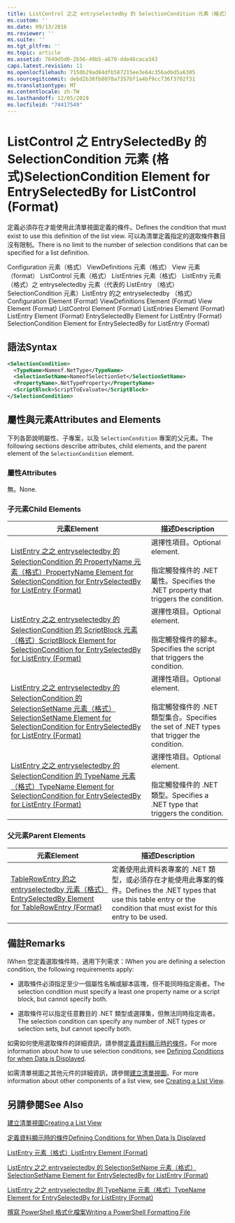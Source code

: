 ```yaml
---
title: ListControl 之之 entryselectedby 的 SelectionCondition 元素（格式） |Microsoft Docs
ms.custom: ''
ms.date: 09/13/2016
ms.reviewer: ''
ms.suite: ''
ms.tgt_pltfrm: ''
ms.topic: article
ms.assetid: 7649d5d0-2b56-49b5-a670-dde46caca343
caps.latest.revision: 11
ms.openlocfilehash: 7150b29ad84dfb587215ee3e64c356adbd5a6305
ms.sourcegitcommit: debd2b38fb8070a7357bf1a4bf9cc736f3702f31
ms.translationtype: MT
ms.contentlocale: zh-TW
ms.lasthandoff: 12/05/2019
ms.locfileid: "74417549"
---
```

# <a name="selectioncondition-element-for-entryselectedby-for-listcontrol-format"></a><span data-ttu-id="24629-102">ListControl 之 EntrySelectedBy 的 SelectionCondition 元素 (格式)</span><span class="sxs-lookup"><span data-stu-id="24629-102">SelectionCondition Element for EntrySelectedBy for ListControl (Format)</span></span>

<span data-ttu-id="24629-103">定義必須存在才能使用此清單視圖定義的條件。</span><span class="sxs-lookup"><span data-stu-id="24629-103">Defines the condition that must exist to use this definition of the list view.</span></span> <span data-ttu-id="24629-104">可以為清單定義指定的選取條件數目沒有限制。</span><span class="sxs-lookup"><span data-stu-id="24629-104">There is no limit to the number of selection conditions that can be specified for a list definition.</span></span>

<span data-ttu-id="24629-105">Configuration 元素（格式） ViewDefinitions 元素（格式） View 元素（format） ListControl 元素（格式） ListEntries 元素（格式） ListEntry 元素（格式）之 entryselectedby 元素（代表的 ListEntry （格式） SelectionCondition 元素）ListEntry 的之 entryselectedby （格式）</span><span class="sxs-lookup"><span data-stu-id="24629-105">Configuration Element (Format) ViewDefinitions Element (Format) View Element (Format) ListControl Element (Format) ListEntries Element (Format) ListEntry Element (Format) EntrySelectedBy Element for ListEntry (Format) SelectionCondition Element for EntrySelectedBy for ListEntry (Format)</span></span>

## <a name="syntax"></a><span data-ttu-id="24629-106">語法</span><span class="sxs-lookup"><span data-stu-id="24629-106">Syntax</span></span>

```xml
<SelectionCondition>
  <TypeName>Nameof.NetType</TypeName>
  <SelectionSetName>NameofSelectionSet</SelectionSetName>
  <PropertyName>.NetTypeProperty</PropertyName>
  <ScriptBlock>ScriptToEvaluate</ScriptBlock>
</SelectionCondition>
```

## <a name="attributes-and-elements"></a><span data-ttu-id="24629-107">屬性與元素</span><span class="sxs-lookup"><span data-stu-id="24629-107">Attributes and Elements</span></span>

<span data-ttu-id="24629-108">下列各節說明屬性、子專案，以及 `SelectionCondition` 專案的父元素。</span><span class="sxs-lookup"><span data-stu-id="24629-108">The following sections describe attributes, child elements, and the parent element of the `SelectionCondition` element.</span></span>

### <a name="attributes"></a><span data-ttu-id="24629-109">屬性</span><span class="sxs-lookup"><span data-stu-id="24629-109">Attributes</span></span>

<span data-ttu-id="24629-110">無。</span><span class="sxs-lookup"><span data-stu-id="24629-110">None.</span></span>

### <a name="child-elements"></a><span data-ttu-id="24629-111">子元素</span><span class="sxs-lookup"><span data-stu-id="24629-111">Child Elements</span></span>

|<span data-ttu-id="24629-112">元素</span><span class="sxs-lookup"><span data-stu-id="24629-112">Element</span></span>|<span data-ttu-id="24629-113">描述</span><span class="sxs-lookup"><span data-stu-id="24629-113">Description</span></span>|
|-------------|-----------------|
|[<span data-ttu-id="24629-114">ListEntry 之之 entryselectedby 的 SelectionCondition 的 PropertyName 元素（格式）</span><span class="sxs-lookup"><span data-stu-id="24629-114">PropertyName Element for SelectionCondition for EntrySelectedBy for ListEntry (Format)</span></span>](./propertyname-element-for-selectioncondition-for-entryselectedby-for-listcontrol-format.md)|<span data-ttu-id="24629-115">選擇性項目。</span><span class="sxs-lookup"><span data-stu-id="24629-115">Optional element.</span></span><br /><br /> <span data-ttu-id="24629-116">指定觸發條件的 .NET 屬性。</span><span class="sxs-lookup"><span data-stu-id="24629-116">Specifies the .NET property that triggers the condition.</span></span>|
|[<span data-ttu-id="24629-117">ListEntry 之之 entryselectedby 的 SelectionCondition 的 ScriptBlock 元素（格式）</span><span class="sxs-lookup"><span data-stu-id="24629-117">ScriptBlock Element for SelectionCondition for EntrySelectedBy for ListEntry (Format)</span></span>](./scriptblock-element-for-selectioncondition-for-entryselectedby-for-listcontrol-format.md)|<span data-ttu-id="24629-118">選擇性項目。</span><span class="sxs-lookup"><span data-stu-id="24629-118">Optional element.</span></span><br /><br /> <span data-ttu-id="24629-119">指定觸發條件的腳本。</span><span class="sxs-lookup"><span data-stu-id="24629-119">Specifies the script that triggers the condition.</span></span>|
|[<span data-ttu-id="24629-120">ListEntry 之之 entryselectedby 的 SelectionCondition 的 SelectionSetName 元素（格式）</span><span class="sxs-lookup"><span data-stu-id="24629-120">SelectionSetName Element for SelectionCondition for EntrySelectedBy for ListEntry (Format)</span></span>](./selectionsetname-element-for-selectioncondition-for-entryselectedby-for-listentry-format.md)|<span data-ttu-id="24629-121">選擇性項目。</span><span class="sxs-lookup"><span data-stu-id="24629-121">Optional element.</span></span><br /><br /> <span data-ttu-id="24629-122">指定觸發條件的 .NET 類型集合。</span><span class="sxs-lookup"><span data-stu-id="24629-122">Specifies the set of .NET types that trigger the condition.</span></span>|
|[<span data-ttu-id="24629-123">ListEntry 之之 entryselectedby 的 SelectionCondition 的 TypeName 元素（格式）</span><span class="sxs-lookup"><span data-stu-id="24629-123">TypeName Element for SelectionCondition for EntrySelectedBy for ListEntry (Format)</span></span>](./typename-element-for-selectioncondition-for-entryselectedby-for-listcontrol-format.md)|<span data-ttu-id="24629-124">選擇性項目。</span><span class="sxs-lookup"><span data-stu-id="24629-124">Optional element.</span></span><br /><br /> <span data-ttu-id="24629-125">指定觸發條件的 .NET 類型。</span><span class="sxs-lookup"><span data-stu-id="24629-125">Specifies a .NET type that triggers the condition.</span></span>|

### <a name="parent-elements"></a><span data-ttu-id="24629-126">父元素</span><span class="sxs-lookup"><span data-stu-id="24629-126">Parent Elements</span></span>

|<span data-ttu-id="24629-127">元素</span><span class="sxs-lookup"><span data-stu-id="24629-127">Element</span></span>|<span data-ttu-id="24629-128">描述</span><span class="sxs-lookup"><span data-stu-id="24629-128">Description</span></span>|
|-------------|-----------------|
|[<span data-ttu-id="24629-129">TableRowEntry 的之 entryselectedby 元素（格式）</span><span class="sxs-lookup"><span data-stu-id="24629-129">EntrySelectedBy Element for TableRowEntry (Format)</span></span>](./entryselectedby-element-for-tablerowentry-for-tablecontrol-format.md)|<span data-ttu-id="24629-130">定義使用此資料表專案的 .NET 類型，或必須存在才能使用此專案的條件。</span><span class="sxs-lookup"><span data-stu-id="24629-130">Defines the .NET types that use this table entry or the condition that must exist for this entry to be used.</span></span>|

## <a name="remarks"></a><span data-ttu-id="24629-131">備註</span><span class="sxs-lookup"><span data-stu-id="24629-131">Remarks</span></span>

<span data-ttu-id="24629-132">lWhen 您定義選取條件時，適用下列需求：</span><span class="sxs-lookup"><span data-stu-id="24629-132">lWhen you are defining a selection condition, the following requirements apply:</span></span>

- <span data-ttu-id="24629-133">選取條件必須指定至少一個屬性名稱或腳本區塊，但不能同時指定兩者。</span><span class="sxs-lookup"><span data-stu-id="24629-133">The selection condition must specify a least one property name or a script block, but cannot specify both.</span></span>

- <span data-ttu-id="24629-134">選取條件可以指定任意數目的 .NET 類型或選擇集，但無法同時指定兩者。</span><span class="sxs-lookup"><span data-stu-id="24629-134">The selection condition can specify any number of .NET types or selection sets, but cannot specify both.</span></span>

<span data-ttu-id="24629-135">如需如何使用選取條件的詳細資訊，請參閱[定義資料顯示時的條件](./defining-conditions-for-displaying-data.md)。</span><span class="sxs-lookup"><span data-stu-id="24629-135">For more information about how to use selection conditions, see [Defining Conditions for when Data is Displayed](./defining-conditions-for-displaying-data.md).</span></span>

<span data-ttu-id="24629-136">如需清單視圖之其他元件的詳細資訊，請參閱[建立清單視圖](./creating-a-list-view.md)。</span><span class="sxs-lookup"><span data-stu-id="24629-136">For more information about other components of a list view, see [Creating a List View](./creating-a-list-view.md).</span></span>

## <a name="see-also"></a><span data-ttu-id="24629-137">另請參閱</span><span class="sxs-lookup"><span data-stu-id="24629-137">See Also</span></span>

[<span data-ttu-id="24629-138">建立清單視圖</span><span class="sxs-lookup"><span data-stu-id="24629-138">Creating a List View</span></span>](./creating-a-list-view.md)

[<span data-ttu-id="24629-139">定義資料顯示時的條件</span><span class="sxs-lookup"><span data-stu-id="24629-139">Defining Conditions for When Data Is Displayed</span></span>](./defining-conditions-for-displaying-data.md)

[<span data-ttu-id="24629-140">ListEntry 元素（格式）</span><span class="sxs-lookup"><span data-stu-id="24629-140">ListEntry Element (Format)</span></span>](./listentry-element-for-listcontrol-format.md)

[<span data-ttu-id="24629-141">ListEntry 之之 entryselectedby 的 SelectionSetName 元素（格式）</span><span class="sxs-lookup"><span data-stu-id="24629-141">SelectionSetName Element for EntrySelectedBy for ListEntry (Format)</span></span>](./selectionsetname-element-for-entryselectedby-for-listcontrol-format.md)

[<span data-ttu-id="24629-142">ListEntry 之之 entryselectedby 的 TypeName 元素（格式）</span><span class="sxs-lookup"><span data-stu-id="24629-142">TypeName Element for EntrySelectedBy for ListEntry (Format)</span></span>](/powershell/scripting/developer/format/typename-element-for-entryselectedby-for-listcontrol-format)

[<span data-ttu-id="24629-143">撰寫 PowerShell 格式化檔案</span><span class="sxs-lookup"><span data-stu-id="24629-143">Writing a PowerShell Formatting File</span></span>](./writing-a-powershell-formatting-file.md)
